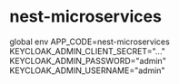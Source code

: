 # nest-microservices

global env
APP_CODE=nest-microservices
KEYCLOAK_ADMIN_CLIENT_SECRET="..."
KEYCLOAK_ADMIN_PASSWORD="admin"
KEYCLOAK_ADMIN_USERNAME="admin"
